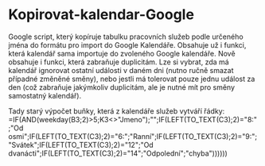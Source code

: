 # Kopirovat-kalendar-Google

Google script, který kopíruje tabulku pracovních služeb podle určeného jména do formátu pro import do Google Kalendáře. Obsahuje už i funkci, která kalendář sama importuje do zvoleného Google kalendáře. Nově obsahuje i funkci, která zabraňuje duplicitám. Lze si vybrat, zda má kalendář ignorovat ostatní události v daném dni (nutno ručně smazat případné změněné směny), nebo jestli má tolerovat pouze jednu událost za den (což zabraňuje jakýmkoliv duplicitám, ale je nutné mít pro směny samostatný kalendář).

Tady starý výpočet  buňky, která z kalendáře služeb vytváří řádky: =IF(AND(weekday(B3;2)>5;K3<>"Jmeno");"";IF(LEFT(TO_TEXT(C3);2)="8:";"Od osmi";IF(LEFT(TO_TEXT(C3);2)="6:";"Ranní";IF(LEFT(TO_TEXT(C3);2)="9:";"Svátek";IF(LEFT(TO_TEXT(C3);2)="12";"Od dvanácti";IF(LEFT(TO_TEXT(C3);2)="14";"Odpolední";"chyba"))))))
